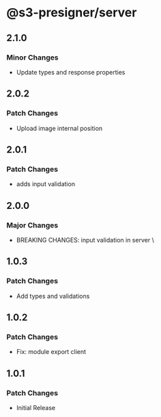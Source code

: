# @s3-presigner/server

## 2.1.0

### Minor Changes

- Update types and response properties

## 2.0.2

### Patch Changes

- Upload image internal position

## 2.0.1

### Patch Changes

- adds input validation

## 2.0.0

### Major Changes

- BREAKING CHANGES: input validation in server \

## 1.0.3

### Patch Changes

- Add types and validations

## 1.0.2

### Patch Changes

- Fix: module export client

## 1.0.1

### Patch Changes

- Initial Release
